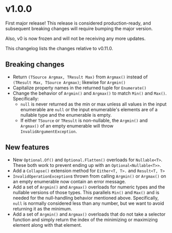 # v1.0.0

First major release! This release is considered production-ready, and subsequent breaking changes will require bumping the major version.

Also, v0 is now frozen and will not be receiving any more updates.

This changelog lists the changes relative to v0.11.0.

## Breaking changes

- Return `(TSource Argmax, TResult Max)` from `Argmax()` instead of `(TResult Max, TSource Argmax)`; likewise for `Argmin()`
- Capitalize property names in the returned tuple for `Enumerate()`
- Change the behavior of `Argmin()` and `Argmax()` to match `Min()` and `Max()`. Specifically:
    - `null` is never returned as the min or max unless all values in the input enumerable are `null` or the input enumerable's elements are of a nullable type and the enumerable is empty.
    - If either `TSource` or `TResult` is non-nullable, the `Argmin()` and `Argmax()` of an empty enumerable will throw `InvalidArgumentException`.

## New features

- New `Optional.Of()` and `Optional.Flatten()` overloads for `Nullable<T>`. These both work to prevent ending up with an `Optional<Nullable<T>>`.
- Add a `Collapse()` extension method for `Either<T, T>.` and `Result<T, T>`
- `InvalidOperationException`s thrown from calling `Argmin()` or `Argmax()` on an empty enumerable now contain an error message.
- Add a set of `Argmin()` and `Argmax()` overloads for numeric types and the nullable versions of those types. This parallels `Min()` and `Max()` and is needed for the null-handling behavior mentioned above. Specifically, `null` is normally considered less than any number, but we want to avoid returning it as the minimum.
- Add a set of `Argmin()` and `Argmax()` overloads that do not take a selector function and simply return the index of the minimizing or maximizing element along with that element.